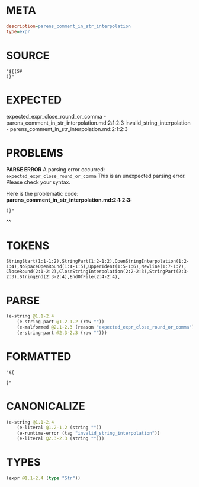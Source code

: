# META
~~~ini
description=parens_comment_in_str_interpolation
type=expr
~~~
# SOURCE
~~~roc
"${(S#
)}"
~~~
# EXPECTED
expected_expr_close_round_or_comma - parens_comment_in_str_interpolation.md:2:1:2:3
invalid_string_interpolation - parens_comment_in_str_interpolation.md:2:1:2:3
# PROBLEMS
**PARSE ERROR**
A parsing error occurred: `expected_expr_close_round_or_comma`
This is an unexpected parsing error. Please check your syntax.

Here is the problematic code:
**parens_comment_in_str_interpolation.md:2:1:2:3:**
```roc
)}"
```
^^


# TOKENS
~~~zig
StringStart(1:1-1:2),StringPart(1:2-1:2),OpenStringInterpolation(1:2-1:4),NoSpaceOpenRound(1:4-1:5),UpperIdent(1:5-1:6),Newline(1:7-1:7),
CloseRound(2:1-2:2),CloseStringInterpolation(2:2-2:3),StringPart(2:3-2:3),StringEnd(2:3-2:4),EndOfFile(2:4-2:4),
~~~
# PARSE
~~~clojure
(e-string @1.1-2.4
	(e-string-part @1.2-1.2 (raw ""))
	(e-malformed @2.1-2.3 (reason "expected_expr_close_round_or_comma"))
	(e-string-part @2.3-2.3 (raw "")))
~~~
# FORMATTED
~~~roc
"${
	
}"
~~~
# CANONICALIZE
~~~clojure
(e-string @1.1-2.4
	(e-literal @1.2-1.2 (string ""))
	(e-runtime-error (tag "invalid_string_interpolation"))
	(e-literal @2.3-2.3 (string "")))
~~~
# TYPES
~~~clojure
(expr @1.1-2.4 (type "Str"))
~~~
